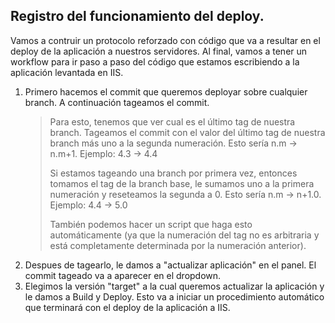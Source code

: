 ## Registro del funcionamiento del deploy.

Vamos a contruir un protocolo reforzado con código que va a resultar en el deploy de la aplicación a nuestros servidores. Al final, vamos a tener un workflow para ir paso a paso del código que estamos escribiendo a la aplicación levantada en IIS.

1. Primero hacemos el commit que queremos deployar sobre cualquier branch. A continuación tageamos el commit.
    > Para esto, tenemos que ver cual es el último tag de nuestra branch. Tageamos el commit con el valor del último tag de nuestra branch más uno a la segunda numeración. Esto sería n.m -> n.m+1.
    > Ejemplo: 4.3 -> 4.4
    >
    > Si estamos tageando una branch por primera vez, entonces tomamos el tag de la branch base, le sumamos uno a la primera numeración y reseteamos la segunda a 0. Esto sería n.m -> n+1.0.
    > Ejemplo: 4.4 -> 5.0
    >
    > También podemos hacer un script que haga esto automáticamente (ya que la numeración del tag no es arbitraria y está completamente determinada por la numeración anterior).
2. Despues de tagearlo, le damos a "actualizar aplicación" en el panel. El commit tageado va a aparecer en el dropdown.
3. Elegimos la versión "target" a la cual queremos actualizar la aplicación y le damos a Build y Deploy. Esto va a iniciar un procedimiento automático que terminará con el deploy de la aplicación a IIS.
